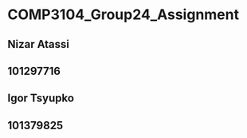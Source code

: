 # COMP3104_Group24_Assignment
## Nizar Atassi ##
## 101297716 ##
## Igor Tsyupko ##
## 101379825 ##


